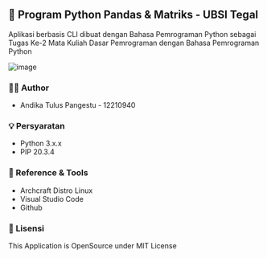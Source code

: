 ## 👋 Program Python Pandas & Matriks - UBSI Tegal
Aplikasi berbasis CLI dibuat dengan Bahasa Pemrograman Python sebagai Tugas Ke-2 Mata Kuliah Dasar Pemrograman dengan Bahasa Pemrograman Python

![image](https://user-images.githubusercontent.com/62005221/138689064-dfefb639-70a5-4a25-97a3-2f445a4a63b4.png)

### 🕵️‍♂️ Author
- Andika Tulus Pangestu - 12210940

### 💡 Persyaratan
- Python 3.x.x
- PIP 20.3.4

### 🔭 Reference & Tools
- Archcraft Distro Linux
- Visual Studio Code
- Github

### 🔐 Lisensi
This Application is OpenSource under MIT License
